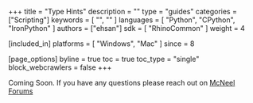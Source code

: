 +++
title = "Type Hints"
description = ""
type = "guides"
categories = ["Scripting"]
keywords = [ "", "" ]
languages = [ "Python", "CPython", "IronPython" ]
authors = ["ehsan"]
sdk = [ "RhinoCommon" ]
weight = 4

[included_in]
platforms = [ "Windows", "Mac" ]
since = 8

[page_options]
byline = true
toc = true
toc_type = "single"
block_webcrawlers = false
+++

Coming Soon. If you have any questions please reach out on [McNeel Forums](https://discourse.mcneel.com)

<!-- - list of all availabe type hints -->

